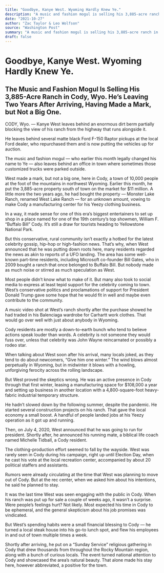 ```yaml
---
title: "Goodbye, Kanye West. Wyoming Hardly Knew Ye."
description: "A music and fashion mogul is selling his 3,885-acre ranch in Cody, Wyoming. He arrived two years ago and made some impact, but not a significant one. Despite his celebrity status, his conservative pol..."
date: "2021-10-27"
author: "Zac Taylor & Leo Wolfson"
source: "Washington Post"
summary: "A music and fashion mogul is selling his 3,885-acre ranch in Cody, Wyoming. He arrived two years ago and made some impact, but not a significant one. Despite his celebrity status, his conservative politics didn’t attract much attention in the gossip world."
draft: false
---
```


# Goodbye, Kanye West. Wyoming Hardly Knew Ye.

## The Music and Fashion Mogul Is Selling His 3,885-Acre Ranch in Cody, Wyo. He’s Leaving Two Years After Arriving, Having Made a Mark, but Not a Big One.

CODY, Wyo. — Kanye West leaves behind an enormous dirt berm partially blocking the view of his ranch from the highway that runs alongside it.

He leaves behind several matte black Ford F-150 Raptor pickups at the local Ford dealer, who repurchased them and is now putting the vehicles up for auction.

The music and fashion mogul — who earlier this month legally changed his name to Ye — also leaves behind an office in town where sometimes those customized trucks were parked outside.

West made a mark, but not a big one, here in Cody, a town of 10,000 people at the foot of the mountains in northwest Wyoming. Earlier this month, he put the 3,885-acre property south of town on the market for $11 million. A little more the two years ago, he had bought the property — Monster Lake Ranch, renamed West Lake Ranch — for an unknown amount, vowing to make Cody a manufacturing center for his Yeezy clothing business.

In a way, it made sense for one of this era’s biggest entertainers to set up shop in a place named for one of the 19th century’s top showmen, William F. “Buffalo Bill” Cody. It’s still a draw for tourists heading to Yellowstone National Park.

But this conservative, rural community isn’t exactly a hotbed for the latest celebrity gossip, hip-hop or high-fashion news. That’s why, when West announced that he was putting down roots here, many residents regarded the news as akin to reports of a UFO landing. The area has some well-known part-time residents, including Microsoft co-founder Bill Gates, who in 2009 bought a ranch that once belonged to Buffalo Bill. But nobody made as much noise or stirred as much speculation as West.

Most people didn’t know what to make of it. But many also took to social media to express at least tepid support for the celebrity coming to town. West’s conservative politics and proclamations of support for President Donald Trump gave some hope that he would fit in well and maybe even contribute to the community.

A music video shot at West’s ranch shortly after the purchase showed he had traded in his Balenciaga wardrobe for Carhartt work clothes. That would go over well with just about anybody in Wyoming.

Cody residents are mostly a down-to-earth bunch who tend to believe actions speak louder than words. A celebrity is not someone they would fuss over, unless that celebrity was John Wayne reincarnated or possibly a rodeo star.

When talking about West soon after his arrival, many locals joked, as they tend to do about newcomers, “Give him one winter.” The wind blows almost perpetually in Wyoming, but in midwinter it blows with a howling, unforgiving ferocity across the rolling landscape.

But West proved the skeptics wrong. He was an active presence in Cody through that first winter, leasing a manufacturing space for $108,000 a year and setting up business in another location with a 4,800-square-foot heavy-fabric industrial temporary structure.

He hadn’t slowed down by the following summer, despite the pandemic. He started several construction projects on his ranch. That gave the local economy a small boost. A handful of people landed jobs at his Yeezy operation as it got up and running.

Then, on July 4, 2020, West announced that he was going to run for president. Shortly after, he announced his running mate, a biblical life coach named Michelle Tidball, a Cody resident.

The clothing-production effort seemed to fall by the wayside. West was rarely seen in Cody during his campaign, right up until Election Day, when he cast his vote at the local recreation center, accompanied by about 20 political staffers and assistants.

Rumors were already circulating at the time that West was planning to move out of Cody. But at the rec center, when we asked him about his intentions, he said he planned to stay.

It was the last time West was seen engaging with the public in Cody. When his ranch was put up for sale a couple of weeks ago, it wasn’t a surprise. Were people’s feelings hurt? Not likely. Most expected his time in Cody to be ephemeral, and the general skepticism about his job promises was vindicated.

But West’s spending habits were a small financial blessing to Cody — he turned a local steak house into his go-to lunch spot, and flew his employees in and out of town multiple times a week.

Shortly after arriving, he put on a “Sunday Service” religious gathering in Cody that drew thousands from throughout the Rocky Mountain region, along with a bunch of curious locals. The event turned national attention to Cody and showcased the area’s natural beauty. That alone made his stay here, however abbreviated, a positive for the town.
